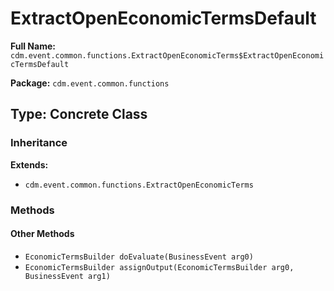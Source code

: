 # ExtractOpenEconomicTermsDefault

**Full Name:** `cdm.event.common.functions.ExtractOpenEconomicTerms$ExtractOpenEconomicTermsDefault`

**Package:** `cdm.event.common.functions`

## Type: Concrete Class

### Inheritance

**Extends:**
- `cdm.event.common.functions.ExtractOpenEconomicTerms`

### Methods

#### Other Methods

- `EconomicTermsBuilder doEvaluate(BusinessEvent arg0)`
- `EconomicTermsBuilder assignOutput(EconomicTermsBuilder arg0, BusinessEvent arg1)`

